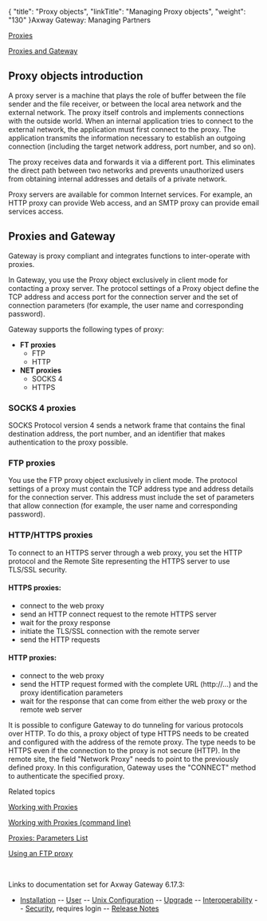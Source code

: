 {
    "title": "Proxy objects",
    "linkTitle": "Managing Proxy objects",
    "weight": "130"
}<span class="mc-variable axway_variables.Component_Long_Name variable">Axway Gateway</span>: Managing Partners

[Proxies](#overview)

[Proxies and Gateway](#Proxies_and_Gateway)

<span id="overview"></span>

## Proxy objects introduction

A proxy server is a machine that plays the role of buffer between the file sender and the file receiver, or between the local area network and the external network. The proxy itself controls and implements connections with the outside world. When an internal application tries to connect to the external network, the application must first connect to the proxy. The application transmits the information necessary to establish an outgoing connection (including the target network address, port number, and so on).

The proxy receives data and forwards it via a different port. This eliminates the direct path between two networks and prevents unauthorized users from obtaining internal addresses and details of a private network.

Proxy servers are available for common Internet services. For example, an HTTP proxy can provide Web access, and an SMTP proxy can provide email services access.

<span id="Proxies_and_Gateway"></span>

## Proxies and Gateway

Gateway is proxy compliant and integrates functions to inter-operate with proxies.

In Gateway, you use the Proxy object exclusively in client mode for contacting a proxy server. The protocol settings of a Proxy object define the TCP address and access port for the connection server and the set of connection parameters (for example, the user name and corresponding password).

Gateway supports the following types of proxy:

-   <span style="font-weight: bold;">FT proxies</span>
    -   FTP
    -   HTTP
-   <span style="font-weight: bold;">NET proxies</span>
    -   SOCKS 4
    -   HTTPS

### SOCKS 4 proxies

SOCKS Protocol version 4 sends a network frame that contains the final destination address, the port number, and an identifier that makes authentication to the proxy possible.

### FTP proxies

You use the FTP proxy object exclusively in client mode. The protocol settings of a proxy must contain the TCP address type and address details for the connection server. This address must include the set of parameters that allow connection (for example, the user name and corresponding password).

### HTTP/HTTPS proxies

To connect to an HTTPS server through a web proxy, you set the HTTP protocol and the Remote Site representing the HTTPS server to use TLS/SSL security.

#### HTTPS proxies:

-   connect to the web proxy
-   send an HTTP connect request to the remote HTTPS server
-   wait for the proxy response
-   initiate the TLS/SSL connection with the remote server
-   send the HTTP requests

#### HTTP proxies:

-   connect to the web proxy
-   send the HTTP request formed with the complete URL (http://…) and the proxy identification parameters
-   wait for the response that can come from either the web proxy or the remote web server

It is possible to configure Gateway to do tunneling for various protocols over HTTP. To do this, a proxy object of type HTTPS needs to be created and configured with the address of the remote proxy. The type needs to be HTTPS even if the connection to the proxy is not secure (HTTP). In the remote site, the field "Network Proxy" needs to point to the previously defined proxy. In this configuration, Gateway uses the "CONNECT" method to authenticate the specified proxy.

Related topics

[Working with Proxies](managing_proxies)

[Working with Proxies (command line)](managing_proxies_cli)

[Proxies: Parameters List](managing_proxies_cli/proxies_parameter_list)

[Using an FTP proxy](../../protocols_about/ftp_about/ftp_using_proxy)

 

Links to documentation set for Axway Gateway <span class="mc-variable axway_variables.Release_Number variable">6.17.3</span>:

-   [Installation](#) -- [User](#) -- [Unix Configuration](#) -- [Upgrade](#) -- [Interoperability](#) -- [Security](#), requires login -- [Release Notes](#)
